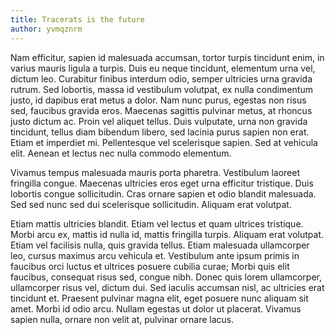 ```yaml
---
title: Tracerats is the future
author: yvmqznrm
---
```



Nam efficitur, sapien id malesuada accumsan, tortor turpis tincidunt enim, in varius mauris ligula a turpis. Duis eu neque tincidunt, elementum urna vel, dictum leo. Curabitur finibus interdum odio, semper ultricies urna gravida rutrum. Sed lobortis, massa id vestibulum volutpat, ex nulla condimentum justo, id dapibus erat metus a dolor. Nam nunc purus, egestas non risus sed, faucibus gravida eros. Maecenas sagittis pulvinar metus, at rhoncus justo dictum ac. Proin vel aliquet tellus. Duis vulputate, urna non gravida tincidunt, tellus diam bibendum libero, sed lacinia purus sapien non erat. Etiam et imperdiet mi. Pellentesque vel scelerisque sapien. Sed at vehicula elit. Aenean et lectus nec nulla commodo elementum.

Vivamus tempus malesuada mauris porta pharetra. Vestibulum laoreet fringilla congue. Maecenas ultricies eros eget urna efficitur tristique. Duis lobortis congue sollicitudin. Cras ornare sapien et odio blandit malesuada. Sed sed nunc sed dui scelerisque sollicitudin. Aliquam erat volutpat.

Etiam mattis ultricies blandit. Etiam vel lectus et quam ultrices tristique. Morbi arcu ex, mattis id nulla id, mattis fringilla turpis. Aliquam erat volutpat. Etiam vel facilisis nulla, quis gravida tellus. Etiam malesuada ullamcorper leo, cursus maximus arcu vehicula et. Vestibulum ante ipsum primis in faucibus orci luctus et ultrices posuere cubilia curae; Morbi quis elit faucibus, consequat risus sed, congue nibh. Donec quis lorem ullamcorper, ullamcorper risus vel, dictum dui. Sed iaculis accumsan nisl, ac ultricies erat tincidunt et. Praesent pulvinar magna elit, eget posuere nunc aliquam sit amet. Morbi id odio arcu. Nullam egestas ut dolor ut placerat. Vivamus sapien nulla, ornare non velit at, pulvinar ornare lacus. 